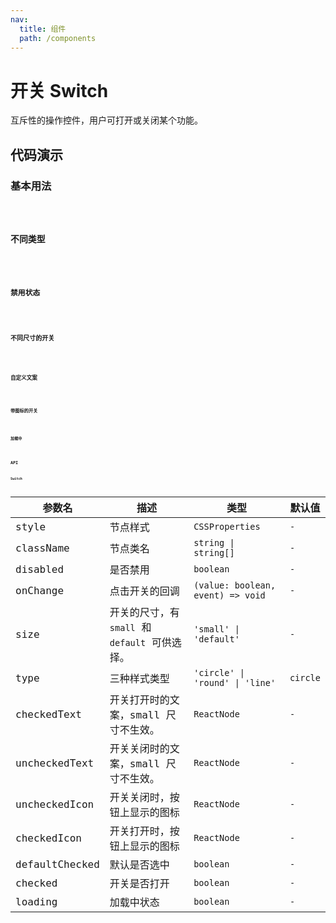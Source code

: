 ```yaml
---
nav:
  title: 组件
  path: /components
---
```


# 开关 Switch

互斥性的操作控件，用户可打开或关闭某个功能。

## 代码演示

### 基本用法

<code src="./__demo__/basic.demo.tsx" />

### 不同类型

<code src="./__demo__/type.demo.tsx" />

### 禁用状态

<code src="./__demo__/disabled.demo.tsx" />

### 不同尺寸的开关

<code src="./__demo__/size.demo.tsx" />

### 自定义文案

<code src="./__demo__/checked_text.demo.tsx" />

### 带图标的开关

<code src="./__demo__/icon.demo.tsx" />

### 加载中

<code src="./__demo__/loading.demo.tsx" />

## API

### Switch

|参数名|描述|类型|默认值|
|---|---|---|---|
|style|节点样式|`CSSProperties`|`-`|
|className|节点类名|`string \| string[]`|`-`|
|disabled|是否禁用|`boolean`|`-`|
|onChange|点击开关的回调|`(value: boolean, event) => void`|`-`|
|size|开关的尺寸，有 `small` 和 `default` 可供选择。|`'small' \| 'default'`|`-`|
|type|三种样式类型|`'circle' \| 'round' \| 'line'`|`circle`|
|checkedText|开关打开时的文案，small 尺寸不生效。|`ReactNode`|`-`|
|uncheckedText|开关关闭时的文案，small 尺寸不生效。|`ReactNode`|`-`|
|uncheckedIcon|开关关闭时，按钮上显示的图标|`ReactNode`|`-`|
|checkedIcon|开关打开时，按钮上显示的图标|`ReactNode`|`-`|
|defaultChecked|默认是否选中|`boolean`|`-`|
|checked|开关是否打开|`boolean`|`-`|
|loading|加载中状态|`boolean`|`-`|

